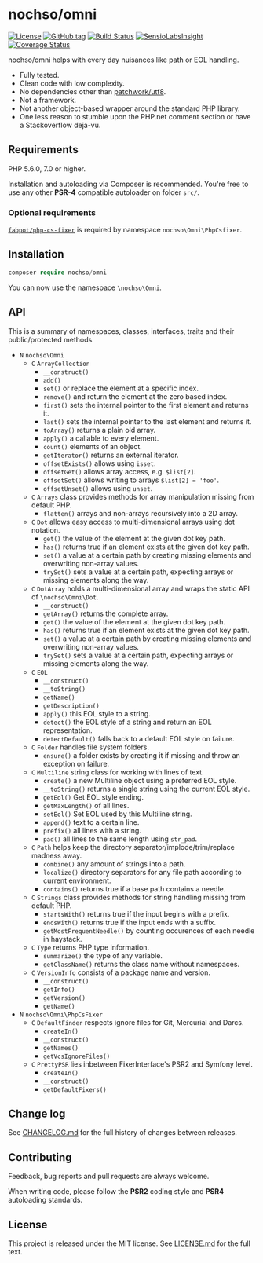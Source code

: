 # nochso/omni

[![License](https://poser.pugx.org/nochso/omni/license)](https://packagist.org/packages/nochso/omni)
[![GitHub tag](https://img.shields.io/github/tag/nochso/omni.svg)](https://github.com/nochso/omni/releases)
[![Build Status](https://travis-ci.org/nochso/omni.svg?branch=master)](https://travis-ci.org/nochso/omni)
[![SensioLabsInsight](https://insight.sensiolabs.com/projects/fbc0e55a-bc4d-4936-9d27-72dfb913c323/mini.png)](https://insight.sensiolabs.com/projects/fbc0e55a-bc4d-4936-9d27-72dfb913c323)
[![Coverage Status](https://coveralls.io/repos/github/nochso/omni/badge.svg?branch=master)](https://coveralls.io/github/nochso/omni?branch=master)

nochso/omni helps with every day nuisances like path or EOL handling.

- Fully tested.
- Clean code with low complexity.
- No dependencies other than [patchwork/utf8](https://packagist.org/packages/patchwork/utf8).
- Not a framework.
- Not another object-based wrapper around the standard PHP library.
- One less reason to stumble upon the PHP.net comment section or have a Stackoverflow deja-vu.

## Requirements
PHP 5.6.0, 7.0 or higher.

Installation and autoloading via Composer is recommended. You're free to use any other **PSR-4** compatible autoloader on folder `src/`.

### Optional requirements
[`fabpot/php-cs-fixer`](https://packagist.org/packages/fabpot/php-cs-fixer) is required by namespace `nochso\Omni\PhpCsfixer`.

## Installation
```php
composer require nochso/omni
```

You can now use the namespace `\nochso\Omni`.

## API
This is a summary of namespaces, classes, interfaces, traits and their public/protected methods.

- `N` `nochso\Omni`
    - `C` `ArrayCollection`
        - `__construct()`
        - `add()`
        - `set()` or replace the element at a specific index.
        - `remove()` and return the element at the zero based index.
        - `first()` sets the internal pointer to the first element and returns it.
        - `last()` sets the internal pointer to the last element and returns it.
        - `toArray()` returns a plain old array.
        - `apply()` a callable to every element.
        - `count()` elements of an object.
        - `getIterator()` returns an external iterator.
        - `offsetExists()` allows using `isset`.
        - `offsetGet()` allows array access, e.g. `$list[2]`.
        - `offsetSet()` allows writing to arrays `$list[2] = 'foo'`.
        - `offsetUnset()` allows using `unset`.
    - `C` `Arrays` class provides methods for array manipulation missing from default PHP.
        - `flatten()` arrays and non-arrays recursively into a 2D array.
    - `C` `Dot` allows easy access to multi-dimensional arrays using dot notation.
        - `get()` the value of the element at the given dot key path.
        - `has()` returns true if an element exists at the given dot key path.
        - `set()` a value at a certain path by creating missing elements and overwriting non-array values.
        - `trySet()` sets a value at a certain path, expecting arrays or missing elements along the way.
    - `C` `DotArray` holds a multi-dimensional array and wraps the static API of `\nochso\Omni\Dot`.
        - `__construct()`
        - `getArray()` returns the complete array.
        - `get()` the value of the element at the given dot key path.
        - `has()` returns true if an element exists at the given dot key path.
        - `set()` a value at a certain path by creating missing elements and overwriting non-array values.
        - `trySet()` sets a value at a certain path, expecting arrays or missing elements along the way.
    - `C` `EOL`
        - `__construct()`
        - `__toString()`
        - `getName()`
        - `getDescription()`
        - `apply()` this EOL style to a string.
        - `detect()` the EOL style of a string and return an EOL representation.
        - `detectDefault()` falls back to a default EOL style on failure.
    - `C` `Folder` handles file system folders.
        - `ensure()` a folder exists by creating it if missing and throw an exception on failure.
    - `C` `Multiline` string class for working with lines of text.
        - `create()` a new Multiline object using a preferred EOL style.
        - `__toString()` returns a single string using the current EOL style.
        - `getEol()` Get EOL style ending.
        - `getMaxLength()` of all lines.
        - `setEol()` Set EOL used by this Multiline string.
        - `append()` text to a certain line.
        - `prefix()` all lines with a string.
        - `pad()` all lines to the same length using `str_pad`.
    - `C` `Path` helps keep the directory separator/implode/trim/replace madness away.
        - `combine()` any amount of strings into a path.
        - `localize()` directory separators for any file path according to current environment.
        - `contains()` returns true if a base path contains a needle.
    - `C` `Strings` class provides methods for string handling missing from default PHP.
        - `startsWith()` returns true if the input begins with a prefix.
        - `endsWith()` returns true if the input ends with a suffix.
        - `getMostFrequentNeedle()` by counting occurences of each needle in haystack.
    - `C` `Type` returns PHP type information.
        - `summarize()` the type of any variable.
        - `getClassName()` returns the class name without namespaces.
    - `C` `VersionInfo` consists of a package name and version.
        - `__construct()`
        - `getInfo()`
        - `getVersion()`
        - `getName()`
- `N` `nochso\Omni\PhpCsFixer`
    - `C` `DefaultFinder` respects ignore files for Git, Mercurial and Darcs.
        - `createIn()`
        - `__construct()`
        - `getNames()`
        - `getVcsIgnoreFiles()`
    - `C` `PrettyPSR` lies inbetween FixerInterface's PSR2 and Symfony level.
        - `createIn()`
        - `__construct()`
        - `getDefaultFixers()`

## Change log
See [CHANGELOG.md](CHANGELOG.md) for the full history of changes between releases.

## Contributing
Feedback, bug reports and pull requests are always welcome.

When writing code, please follow the **PSR2** coding style and **PSR4** autoloading standards.

## License
This project is released under the MIT license. See [LICENSE.md](LICENSE.md) for the full text.
